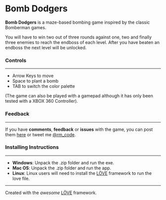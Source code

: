 # Bomb Dodgers

__Bomb Dodgers__ is a maze-based bombing game inspired by the classic Bomberman games.

You will have to win two out of three rounds against one, two and finally three enemies to reach the endboss of each level. After you have beaten an endboss the next level will be unlocked.

### Controls
---

- Arrow Keys to move
- Space to plant a bomb
- TAB to switch the color palette

(The game can also be played with a gamepad although it has only been tested with a XBOX 360 Controller).


### Feedback
---
If you have __comments__, __feedback__ or __issues__ with the game, you can post them [here](https://bitbucket.org/rmcode/bomb-dodgers/issues) or tweet me [@rm_code](https://twitter.com/rm_code).

### Installing Instructions
---
- __Windows__: Unpack the .zip folder and run the exe.  
- __Mac OS__: Unpack the .zip folder and run the app.  
- __Linux__: Linux users will need to install the [LÖVE](http://love2d.org/) framework to run the love file.


---

Created with the *awesome* [LÖVE](http://love2d.org/) framework.
